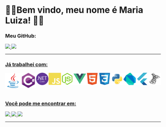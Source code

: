 # 👩‍💻Bem vindo, meu nome é Maria Luiza! 🐱‍👤 

### Meu GitHub:
<div> 
  <a href="https://beacons.ai/malusperancin">
  <img height="180em" src="https://github-readme-stats.vercel.app/api?username=malusperancin&show_icons=true&count_private=true&theme=tokyonight"/>
  <img height="180em" src="https://github-readme-stats.vercel.app/api/top-langs/?username=malusperancin&langs_count=8&layout=compact&theme=tokyonight"/>  
</div>

  ---

### Já trabalhei com:
<div style="display: flex; justify-content: space-between;">
  <img align="center" title="Java" alt="" height="50" width="60" src="https://raw.githubusercontent.com/devicons/devicon/master/icons/java/java-original.svg">
  <img align="center" title="Csharp" alt="" height="50" width="60" src="https://raw.githubusercontent.com/devicons/devicon/master/icons/csharp/csharp-original.svg">
  <img align="center" title="ASP" alt="" height="40" width="50" src="https://raw.githubusercontent.com/devicons/devicon/master/icons/dotnetcore/dotnetcore-original.svg">
  <img align="center" title="JavaScript" alt="" height="40" width="50" src="https://raw.githubusercontent.com/devicons/devicon/master/icons/javascript/javascript-plain.svg">
  <img align="center" title="NodeJS" alt="" height="40" width="50" src="https://raw.githubusercontent.com/devicons/devicon/master/icons/nodejs/nodejs-original.svg">
  <img align="center" title="VueJS" alt="" height="40" width="50" src="https://raw.githubusercontent.com/devicons/devicon/master/icons/vuejs/vuejs-original.svg">
  <img align="center" title="HTML" alt="" height="40" width="50" src="https://raw.githubusercontent.com/devicons/devicon/master/icons/html5/html5-original.svg">
  <img align="center" title="CSS" alt="" height="40" width="50" src="https://raw.githubusercontent.com/devicons/devicon/master/icons/css3/css3-original.svg">
  <img align="center" title="Python" alt="" height="40" width="50" src="https://raw.githubusercontent.com/devicons/devicon/master/icons/python/python-original.svg">
  <img align="center" title="Dart" alt="" height="40" width="50" src="https://raw.githubusercontent.com/devicons/devicon/master/icons/dart/dart-original.svg">
  <img align="center" title="Flutter" alt="" height="40" width="50" src="https://raw.githubusercontent.com/devicons/devicon/master/icons/flutter/flutter-original.svg">
  <img align="center" title="SQL" alt="" height="40" width="50" src="https://raw.githubusercontent.com/devicons/devicon/master/icons/microsoftsqlserver/microsoftsqlserver-plain.svg">
</div>
  
<br>
  
### Você pode me encontrar em:
<div>
  <a href="mailto:mlsperancin@gmail.com" target="_blank"> <img src="https://img.shields.io/badge/Gmail-D14836?style=for-the-badge&logo=gmail&logoColor=white"> </a>
   <a href="https://www.youtube.com/channel/UCq4zyenC4Y1enJaNYSoPE9Q/videos" target="_blank"> <img src="https://img.shields.io/badge/YouTube-FF0000?style=for-the-badge&logo=youtube&logoColor=white"> </a>
   <a href="https://www.linkedin.com/in/maria-luiza-sperancin-mancebo-98185020a/" target="_blank"> <img src="https://img.shields.io/badge/LinkedIn-0077B5?style=for-the-badge&logo=linkedin&logoColor=white"> </a>
</div>
  
---

<div> 
    <img alt="" src="https://github.com/malusperancin/Cotrims/blob/output/github-contribution-grid-snake.svg">
</div>
